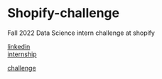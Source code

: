# Shopify-challenge
Fall 2022 Data Science intern challenge at shopify


[linkedin](https://www.linkedin.com/company/shopify/life/8e6da0b6-5dda-459f-96e9-8789807e8efd/) <br>
[internship](https://www.linkedin.com/jobs/view/data-science-intern-fall-2022-remote-united-kingdom-ireland-or-germany-at-shopify-3119901721/?utm_campaign=google_jobs_apply&utm_source=google_jobs_apply&utm_medium=organic&originalSubdomain=uk)

[challenge](https://docs.google.com/document/d/1JxYz-VZHIctOQcw1PIUvCuYouxDWnew5yzBhluVwbso/edit#)

